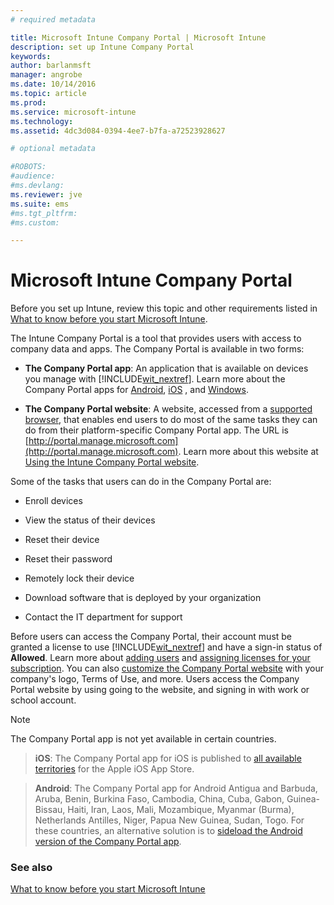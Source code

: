 ```yaml
---
# required metadata

title: Microsoft Intune Company Portal | Microsoft Intune
description: set up Intune Company Portal
keywords:
author: barlanmsft
manager: angrobe
ms.date: 10/14/2016
ms.topic: article
ms.prod:
ms.service: microsoft-intune
ms.technology:
ms.assetid: 4dc3d084-0394-4ee7-b7fa-a72523928627

# optional metadata

#ROBOTS:
#audience:
#ms.devlang:
ms.reviewer: jve
ms.suite: ems
#ms.tgt_pltfrm:
#ms.custom:

---
```


# Microsoft Intune Company Portal

Before you set up Intune, review this topic and other requirements listed in [What to know before you start Microsoft Intune](what-to-know-before-you-start-microsoft-intune.md).

The Intune Company Portal is a tool that provides users with access to company data and apps. The Company Portal is available in two forms:

-   **The Company Portal app**: An application that is available on devices you manage with [!INCLUDE[wit_nextref](../includes/wit_nextref_md.md)]. Learn more about the Company Portal apps for [Android](/Intune/EndUser/using-your-android-device-with-intune), [iOS](/Intune/EndUser/using-your-ios-or-mac-os-x-device-with-intune)
, and [Windows](/Intune/EndUser/using-your-windows-device-with-intune).


- **The Company Portal website**: A website, accessed from a [supported browser](supported-web-browsers.md), that enables end users to do most of the same tasks they can do from their platform-specific Company Portal app. The URL is [http://portal.manage.microsoft.com](http://portal.manage.microsoft.com). Learn more about this website at [Using the Intune Company Portal website](/Intune/EndUser/using-the-intune-company-portal-website).

Some of the tasks that users can do in the Company Portal are:

-   Enroll devices

-   View the status of their devices

-   Reset their device

-   Reset their password

-   Remotely lock their device

-   Download software that is deployed by your organization

-   Contact the IT department for support

Before users can access the Company Portal, their account must be granted a license to use [!INCLUDE[wit_nextref](../includes/wit_nextref_md.md)] and have a sign-in status of **Allowed**. Learn more about [adding users](start-with-a-paid-subscription-to-microsoft-intune-step-3.md) and [assigning licenses for your subscription](start-with-a-paid-subscription-to-microsoft-intune-step-4.md). You can also [customize the Company Portal website](start-with-a-paid-subscription-to-microsoft-intune-step-7.md) with your company's logo, Terms of Use, and more. Users access the Company Portal website by using going to the website, and signing in with work or school account.

> [!NOTE]
> The Company Portal app is not yet available in certain countries.

> __iOS__: The Company Portal app for iOS is published to [all available territories](https://go.microsoft.com/fwlink/?linkid=831284) for the Apple iOS App Store.

> __Android__: The Company Portal app for Android Antigua and Barbuda, Aruba, Benin, Burkina Faso, Cambodia, China, Cuba, Gabon, Guinea-Bissau, Haiti, Iran, Laos, Mali, Mozambique, Myanmar (Burma), Netherlands Antilles, Niger, Papua New Guinea, Sudan, Togo. For these countries, an alternative solution is to [sideload the Android version of the Company Portal app](https://www.microsoft.com/en-us/download/details.aspx?id=49140).  

### See also
[What to know before you start Microsoft Intune](what-to-know-before-you-start-microsoft-intune.md)

